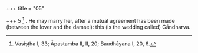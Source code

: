 +++
title = "05"

+++
5 [^5] . He may marry her, after a mutual agreement has been made (between the lover and the damsel): this (is the wedding called) Gāndharva.


[^5]:  Vasiṣṭha I, 33; Āpastamba II, II, 20; Baudhāyana I, 20, 6.
